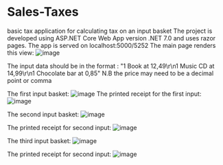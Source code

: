 # Sales-Taxes
basic tax application for calculating tax on an input basket
The project is developed using ASP.NET Core Web App version .NET 7.0 and uses razor pages.
The app is served on localhost:5000/5252
The main page renders this view:
![image](https://github.com/Kefuoe/Sales-Taxes/assets/66252154/2c7d4fbd-21c5-47e7-8496-bf0535157868)

The input data should be in the format : "1 Book at 12,49\r\n1 Music CD at 14,99\r\n1 Chocolate bar at 0,85"
N.B the price may need to be a decimal point or comma

The first input basket: 
![image](https://github.com/Kefuoe/Sales-Taxes/assets/66252154/c16c607c-4f3f-440e-b13b-812cd54f3d27)
The printed receipt for the first input:
![image](https://github.com/Kefuoe/Sales-Taxes/assets/66252154/7d848ea4-c563-41b0-95ee-e2b135228ae1)

The second input basket: 
![image](https://github.com/Kefuoe/Sales-Taxes/assets/66252154/409fc323-efc6-44d0-8f08-674068cdcfba)

The printed receipt for second input:
![image](https://github.com/Kefuoe/Sales-Taxes/assets/66252154/cc107c44-d3e4-4ed2-85b4-416a7c80a144)

The third input basket: 
![image](https://github.com/Kefuoe/Sales-Taxes/assets/66252154/cb660dd6-9eaa-4c15-ba97-d93153224b97)

The printed receipt for second input:
![image](https://github.com/Kefuoe/Sales-Taxes/assets/66252154/50125733-ec7d-441d-83dd-e13b771382ba)








